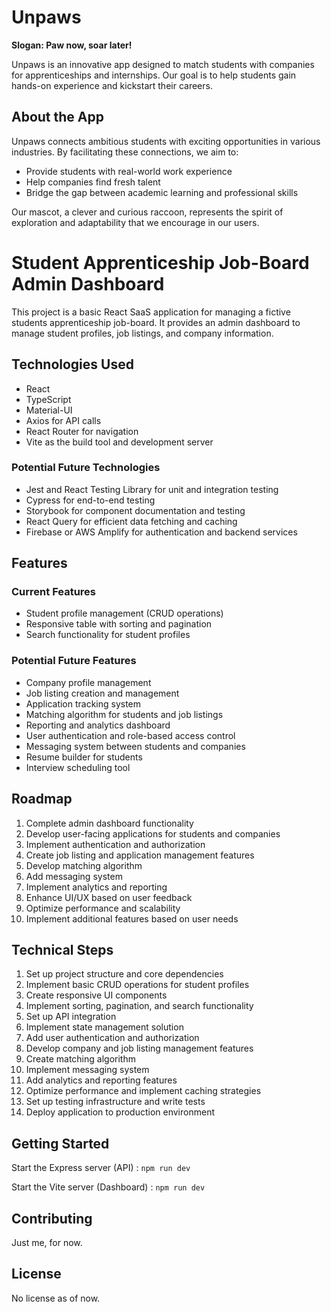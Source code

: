 # Unpaws

**Slogan: Paw now, soar later!**

Unpaws is an innovative app designed to match students with companies for apprenticeships and internships. Our goal is to help students gain hands-on experience and kickstart their careers.

## About the App

Unpaws connects ambitious students with exciting opportunities in various industries. By facilitating these connections, we aim to:

- Provide students with real-world work experience
- Help companies find fresh talent
- Bridge the gap between academic learning and professional skills

Our mascot, a clever and curious raccoon, represents the spirit of exploration and adaptability that we encourage in our users.

# Student Apprenticeship Job-Board Admin Dashboard

This project is a basic React SaaS application for managing a fictive students apprenticeship job-board. It provides an admin dashboard to manage student profiles, job listings, and company information.

## Technologies Used

- React
- TypeScript
- Material-UI
- Axios for API calls
- React Router for navigation
- Vite as the build tool and development server

### Potential Future Technologies

- Jest and React Testing Library for unit and integration testing
- Cypress for end-to-end testing
- Storybook for component documentation and testing
- React Query for efficient data fetching and caching
- Firebase or AWS Amplify for authentication and backend services

## Features

### Current Features

- Student profile management (CRUD operations)
- Responsive table with sorting and pagination
- Search functionality for student profiles

### Potential Future Features

- Company profile management
- Job listing creation and management
- Application tracking system
- Matching algorithm for students and job listings
- Reporting and analytics dashboard
- User authentication and role-based access control
- Messaging system between students and companies
- Resume builder for students
- Interview scheduling tool

## Roadmap

1. Complete admin dashboard functionality
2. Develop user-facing applications for students and companies
3. Implement authentication and authorization
4. Create job listing and application management features
5. Develop matching algorithm
6. Add messaging system
7. Implement analytics and reporting
8. Enhance UI/UX based on user feedback
9. Optimize performance and scalability
10. Implement additional features based on user needs

## Technical Steps

1. Set up project structure and core dependencies
2. Implement basic CRUD operations for student profiles
3. Create responsive UI components
4. Implement sorting, pagination, and search functionality
5. Set up API integration
6. Implement state management solution
7. Add user authentication and authorization
8. Develop company and job listing management features
9. Create matching algorithm
10. Implement messaging system
11. Add analytics and reporting features
12. Optimize performance and implement caching strategies
13. Set up testing infrastructure and write tests
14. Deploy application to production environment

## Getting Started

Start the Express server (API) : `npm run dev`

Start the Vite server (Dashboard) : `npm run dev`

## Contributing

Just me, for now.

## License

No license as of now.
